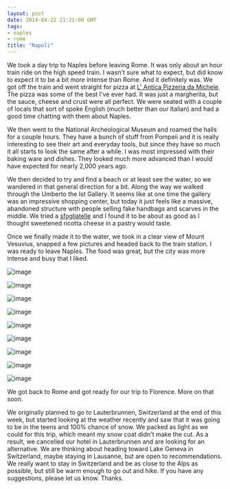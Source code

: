 ```yaml
---
layout: post
date: 2014-04-22 21:21:00 GMT
tags:
- naples
- rome
title: "Napoli"
---
```

<p>We took a day trip to Naples before leaving Rome. It was only about an hour train ride on the high speed train. I wasn't sure what to expect, but did know to expect it to be a bit more intense than Rome. And it definitely was. We got off the train and went straight for pizza at&nbsp;<a href="http://www.damichele.net/">L' Antica Pizzeria da Michele</a>. The pizza was some of the best I've ever had. It was just a margherita, but the sauce, cheese and crust were all perfect. We were seated with a couple of locals that sort of spoke English (much better than our Italian) and had a good time chatting with them about Naples.</p>
<p>We then went to the National Archeological Museum and roamed the halls for a couple hours. They have a bunch of stuff from Pompeii and it is really interesting to see their art and everyday tools, but since they have so much it all starts to look the same after a while. I was most impressed with their baking ware and dishes. They looked much more advanced than I would have expected for nearly 2,000 years ago.</p>
<p>We then decided to try and find a beach or at least see the water, so we wandered in that general direction for a bit. Along the way we walked through the&nbsp;Umberto the Ist Gallery. It seems like at one time the gallery was an impressive shopping center, but today it just feels like a massive, abandoned structure with people selling fake handbags and scarves in the middle. We tried a <a href="http://en.wikipedia.org/wiki/Sfogliatelle">sfogliatelle</a> and I found it to be about as good as I thought&nbsp;<span>sweetened ricotta&nbsp;</span><span>cheese in a pastry would taste.</span></p>
<p><span>Once we finally made it to the water, we took in a clear view of&nbsp;Mount Vesuvius, snapped a few pictures and headed back to the train station. I was ready to leave Naples. The food was great, but the city was more intense and busy that I liked.</span></p>
<p><span><img alt="image" src="/images/863ad56b1b24b459bc1eb74e2a8ee0ec78f02a2c5b2548790262cbf378cb4053.jpg" /></span></p>
<p><img alt="image" src="/images/82d4ab388c869c35cc49b0ef9a433dbd611f3c930cedca0b3e4dd1e86173f31b.jpg" /></p>
<p><img alt="image" src="/images/c23c118d2974abc4bef7c5a78ba059e5ff8bd801036d8503a53030d196bd1592.jpg" /></p>
<p><img alt="image" src="/images/b29535234c38bc971753c7e7e8afa7c939e17d985cb13f1e2d56a3199ba48e2e.jpg" /></p>
<p><img alt="image" src="/images/af17bfffea1b85dfb2133f27a910085db4449afa2694f51220613fcb1ec24862.jpg" /></p>
<p><img alt="image" src="/images/1bfa1b88826539b67d90833efc2f235e3d4de277173e51e6f0aa5e88a4bb730e.jpg" /></p>
<p><img alt="image" src="/images/a4d061ee3debc935324e0ea244c694166927db457c0d2f43be6dc0c7a9988db8.jpg" /></p>
<p><img alt="image" src="/images/bb758e8c50c54d31c2374c4f8f9461310fd6f3110aa9447fa3d002f548cf716e.jpg" /></p>
<p><img alt="image" src="/images/93bd65dd9b827fb59e8394b92bea7d3a23d1997c197fb0ed5337b71a759403b8.jpg" /></p>
<p></p>
<p>We got back to Rome and got ready for our trip to Florence. More on that soon.</p>
<p>We originally planned to go to Lauterbrunnen, Switzerland at the end of this week, but started looking at the weather recently and saw that it was going to be in the teens and 100% chance of snow. We packed as light as we could for this trip, which meant my snow coat didn't make the cut. As a result, we cancelled our hotel in Lauterbrunnen and are looking for an alternative. We are thinking about heading toward Lake Geneva in Switzerland, maybe staying in Lausanne, but are open to recommendations. We really want to stay in Switzerland and be as close to the Alps as possible, but still be warm enough to go out and hike. If you have any suggestions, please let us know. Thanks.</p>